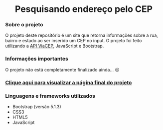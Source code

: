 <div align="center">
  <h1>Pesquisando endereço pelo CEP</h1>
</div>
<div>
  <h3>Sobre o projeto</h3>
  <p>O projeto deste repositório é um site que retorna informações sobre a rua, bairro e estado ao ser inserido um CEP no input. O projeto foi feito utilizando a <a href="https://viacep.com.br/">API ViaCEP</a>, JavaScript e Bootstrap.</a>

  <h3>Informações importantes</h3>
  <p>O projeto não está completamente finalizado ainda... 😢</p>

  ### [Clique aqui para visualizar a página final do projeto](https://thenextbunny.github.io/pesquisa-cep/)
  
  <h3>Linguagens e frameworks utilizados</h3>
  <ul>
    <li>Bootstrap (versão 5.1.3)</li>
    <li>CSS3</li>
    <li>HTML5</li>
    <li>JavaScript</li>
  </ul>
</div>

